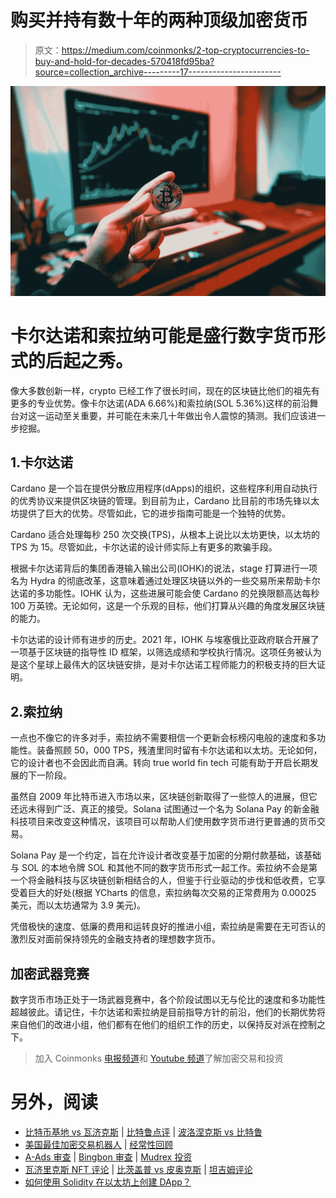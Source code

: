# 购买并持有数十年的两种顶级加密货币

> 原文：<https://medium.com/coinmonks/2-top-cryptocurrencies-to-buy-and-hold-for-decades-570418fd95ba?source=collection_archive---------17----------------------->

![](img/5a38cece58fbb554310c6ba11578c45d.png)

# 卡尔达诺和索拉纳可能是盛行数字货币形式的后起之秀。

像大多数创新一样，crypto 已经工作了很长时间，现在的区块链比他们的祖先有更多的专业优势。像卡尔达诺(ADA 6.66%)和索拉纳(SOL 5.36%)这样的前沿舞台对这一运动至关重要，并可能在未来几十年做出令人震惊的猜测。我们应该进一步挖掘。

## 1.卡尔达诺

Cardano 是一个旨在提供分散应用程序(dApps)的组织，这些程序利用自动执行的优秀协议来提供区块链的管理。到目前为止，Cardano 比目前的市场先锋以太坊提供了巨大的优势。尽管如此，它的进步指南可能是一个独特的优势。

Cardano 适合处理每秒 250 次交换(TPS)，从根本上说比以太坊更快，以太坊的 TPS 为 15。尽管如此，卡尔达诺的设计师实际上有更多的欺骗手段。

根据卡尔达诺背后的集团香港输入输出公司(IOHK)的说法，stage 打算进行一项名为 Hydra 的彻底改革，这意味着通过处理区块链以外的一些交易所来帮助卡尔达诺的多功能性。IOHK 认为，这些进展可能会使 Cardano 的兑换限额高达每秒 100 万英镑。无论如何，这是一个乐观的目标，他们打算从兴趣的角度发展区块链的能力。

卡尔达诺的设计师有进步的历史。2021 年，IOHK 与埃塞俄比亚政府联合开展了一项基于区块链的指导性 ID 框架，以筛选成绩和学校执行情况。这项任务被认为是这个星球上最伟大的区块链安排，是对卡尔达诺工程师能力的积极支持的巨大证明。

## 2.索拉纳

一点也不像它的许多对手，索拉纳不需要相信一个更新会标榜闪电般的速度和多功能性。装备照顾 50，000 TPS，残渣里同时留有卡尔达诺和以太坊。无论如何，它的设计者也不会因此而自满。转向 true world fin tech 可能有助于开启长期发展的下一阶段。

虽然自 2009 年比特币进入市场以来，区块链创新取得了一些惊人的进展，但它还远未得到广泛、真正的接受。Solana 试图通过一个名为 Solana Pay 的新金融科技项目来改变这种情况，该项目可以帮助人们使用数字货币进行更普通的货币交易。

Solana Pay 是一个约定，旨在允许设计者改变基于加密的分期付款基础，该基础与 SOL 的本地令牌 SOL 和其他不同的数字货币形式一起工作。索拉纳不会是第一个将金融科技与区块链创新相结合的人，但鉴于行业驱动的步伐和低收费，它享受着巨大的好处(根据 YCharts 的信息，索拉纳每次交易的正常费用为 0.00025 美元，而以太坊通常为 3.9 美元)。

凭借极快的速度、低廉的费用和运转良好的推进小组，索拉纳是需要在无可否认的激烈反对面前保持领先的金融支持者的理想数字货币。

## 加密武器竞赛

数字货币市场正处于一场武器竞赛中，各个阶段试图以无与伦比的速度和多功能性超越彼此。请记住，卡尔达诺和索拉纳是目前指导方针的前沿，他们的长期优势将来自他们的改进小组，他们都有在他们的组织工作的历史，以保持反对派在控制之下。

> 加入 Coinmonks [电报频道](https://t.me/coincodecap)和 [Youtube 频道](https://www.youtube.com/c/coinmonks/videos)了解加密交易和投资

# 另外，阅读

*   [比特币基地 vs 瓦济克斯](https://coincodecap.com/coinbase-vs-wazirx) | [比特鲁点评](https://coincodecap.com/bitrue-review) | [波洛涅克斯 vs 比特鲁](https://coincodecap.com/poloniex-vs-bittrex)
*   [美国最佳加密交易机器人](https://coincodecap.com/crypto-trading-bots-in-the-us) | [经常性回顾](https://coincodecap.com/changelly-review)
*   [A-Ads 审查](https://coincodecap.com/a-ads-review) | [Bingbon 审查](https://coincodecap.com/bingbon-review) | [Mudrex 投资](https://coincodecap.com/mudrex-invest-review-the-best-way-to-invest-in-crypto)
*   [瓦济里克斯 NFT 评论](https://coincodecap.com/wazirx-nft-review) | [比茨盖普 vs 皮奥克斯](https://coincodecap.com/bitsgap-vs-pionex) | [坦吉姆评论](https://coincodecap.com/tangem-wallet-review)
*   [如何使用 Solidity 在以太坊上创建 DApp？](https://coincodecap.com/create-a-dapp-on-ethereum-using-solidity)